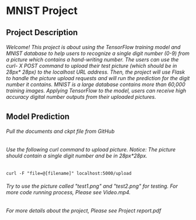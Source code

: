 # **MNIST Project**


## Project Description
###### Welcome! This project is about using the TensorFlow training model and MNIST database to help users to recognize a single digit number (0-9) from a picture which contains a hand-writing number. The users can use the curl- X POST command to upload their test picture (which should be in 28px* 28px) to the localhost URL address. Then, the project will use Flask to handle the picture upload requests and will run the prediction for the digit number it contains. MNIST is a large database contains more than 60,000 training images. Applying TensorFlow to the model, users can receive high accuracy digital number outputs from their uploaded pictures. 

## Model Prediction 
###### Pull the documents and ckpt file from GitHub
###### Use the following curl command to upload picture. Notice: The picture should contain a single digit number and be in 28px*28px.
    curl -F "file=@[filename]" localhost:5000/upload
###### Try to use the picture called "test1.png" and "test2.png" for testing. For more code running process, Please see Video.mp4.

                      
###### For more details about the project, Please see Project report.pdf 
